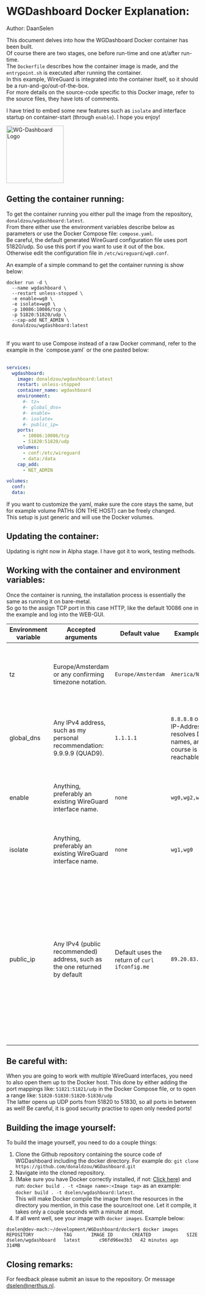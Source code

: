 # WGDashboard Docker Explanation:
Author: DaanSelen<br>

This document delves into how the WGDashboard Docker container has been built.<br>
Of course there are two stages, one before run-time and one at/after run-time.<br>
The `Dockerfile` describes how the container image is made, and the `entrypoint.sh` is executed after running the container. <br>
In this example, WireGuard is integrated into the container itself, so it should be a run-and-go/out-of-the-box.<br>
For more details on the source-code specific to this Docker image, refer to the source files, they have lots of comments.

I have tried to embed some new features such as `isolate` and interface startup on container-start (through `enable`). I hope you enjoy!

<img src="https://raw.githubusercontent.com/donaldzou/WGDashboard/main/src/static/img/logo.png" alt="WG-Dashboard Logo" title="WG-Dashboard Logo" width="150" height="150" /> 

## Getting the container running:

To get the container running you either pull the image from the repository, `donaldzou/wgdashboard:latest`.<br>
From there either use the environment variables describe below as parameters or use the Docker Compose file: `compose.yaml`.<br>
Be careful, the default generated WireGuard configuration file uses port 51820/udp. So use this port if you want to use it out of the box.<br>
Otherwise edit the configuration file in `/etc/wireguard/wg0.conf`.

An example of a simple command to get the container running is show below:<br>

```shell
docker run -d \
  --name wgdashboard \
  --restart unless-stopped \
  -e enable=wg0 \
  -e isolate=wg0 \
  -p 10086:10086/tcp \
  -p 51820:51820/udp \
  --cap-add NET_ADMIN \
  donaldzou/wgdashboard:latest
```
<br>
If you want to use Compose instead of a raw Docker command, refer to the example in the `compose.yaml` or the one pasted below:
<br><br>

```yaml
services:
  wgdashboard:
    image: donaldzou/wgdashboard:latest
    restart: unless-stopped
    container_name: wgdashboard
    environment:
      #- tz= 
      #- global_dns=
      #- enable=
      #- isolate=
      #- public_ip=
    ports:
      - 10086:10086/tcp
      - 51820:51820/udp
    volumes:
      - conf:/etc/wireguard
      - data:/data
    cap_add:
      - NET_ADMIN

volumes:
  conf:
  data:

```

If you want to customize the yaml, make sure the core stays the same, but for example volume PATHs (ON THE HOST) can be freely changed.<br>
This setup is just generic and will use the Docker volumes.

## Updating the container:

Updating is right now in Alpha stage. I have got it to work, testing methods.

## Working with the container and environment variables:

Once the container is running, the installation process is essentially the same as running it on bare-metal.<br>
So go to the assign TCP port in this case HTTP, like the default 10086 one in the example and log into the WEB-GUI.<br>

| Environment variable    | Accepted arguments | Default value | Example value | Verbose |
| -------------- | ------- | ------- | ------- | ------- |
| tz             | Europe/Amsterdam or any confirming timezone notation. | `Europe/Amsterdam` | `America/New_York` | Sets the timezone of the Docker container. This is to timesync the container to any other processes which would need it. |
| global_dns     | Any IPv4 address, such as my personal recommendation: 9.9.9.9 (QUAD9). | `1.1.1.1` | `8.8.8.8` or any IP-Address that resolves DNS-names, and of course is reachable | Set the default DNS given to clients once they connect to the WireGuard tunnel, and for new peers, set to Cloudflare DNS for reliability.
| enable         | Anything, preferably an existing WireGuard interface name. | `none` | `wg0,wg2,wg13` | Enables or disables the starting of the WireGuard interface on container 'boot-up'.
| isolate        | Anything, preferably an existing WireGuard interface name. | `none` | `wg1,wg0` | The Wireguard interface itself IS able to reach the peers (Done through the `iptables` package).
| public_ip      | Any IPv4 (public recommended) address, such as the one returned by default | Default uses the return of `curl ifconfig.me` | `89.20.83.118` | To reach your VPN from outside your own network, you need WG-Dashboard to know what your public IP-address is, otherwise it will generate faulty config files for clients. This happends because it is inside a Docker/Kubernetes container. In or outside of NAT is not relevant as long as the given IP-address is reachable from the internet or the target network.

## Be careful with:

When you are going to work with multiple WireGuard interfaces, you need to also open them up to the Docker host. This done by either adding the port mappings like: `51821:51821/udp` in the Docker Compose file, or to open a range like: `51820-51830:51820-51830/udp`<br>
The latter opens up UDP ports from 51820 to 51830, so all ports in between as well! Be careful, it is good security practise to open only needed ports!

## Building the image yourself:

To build the image yourself, you need to do a couple things:<br>
1. Clone the Github repository containing the source code of WGDashboard including the docker directory. For example do: `git clone https://github.com/donaldzou/WGDashboard.git`
1. Navigate into the cloned repository.
1. (Make sure you have Docker correctly installed, if not: [Click here](https://docs.docker.com/engine/install/)) and run: `docker build . -t <Image name>:<Image tag>` as an example: `docker build . -t dselen/wgdashboard:latest`.<br>
   This will make Docker compile the image from the resources in the directory you mention, in this case the source/root one. Let it compile, it takes only a couple seconds with a minute at most.
1. If all went well, see your image with `docker images`. Example below:

```shell
dselen@dev-mach:~/development/WGDashboard/docker$ docker images
REPOSITORY           TAG       IMAGE ID       CREATED             SIZE
dselen/wgdashboard   latest       c96fd96ee3b3   42 minutes ago      314MB
```

## Closing remarks:

For feedback please submit an issue to the repository. Or message dselen@nerthus.nl.
